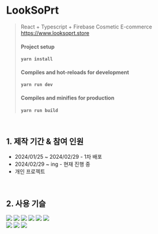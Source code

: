 # LookSoPrt
> React + Typescript + Firebase Cosmetic E-commerce   
> https://www.looksoprt.store
> #### Project setup  
> **`yarn install`**
> #### Compiles and hot-reloads for development
> **`yarn run dev`**
> #### Compiles and minifies for production
> **`yarn run build`**


</br>

## 1. 제작 기간 & 참여 인원
- 2024/01/25 ~ 2024/02/29 - 1차 배포
- 2024/02/29 ~ ing - 현재 진행 중
- 개인 프로젝트

</br>

## 2. 사용 기슬
<div>
  <img src="https://img.shields.io/badge/React-61DAFB?style=flat-square&logo=React&logoColor=white"/>
  <img src="https://img.shields.io/badge/Typescript-3178C6?style=flat-square&logo=Typescript&logoColor=white"/>
  <img src="https://img.shields.io/badge/React_Query-f04f3d?style=flat-square&logo=ReactQuery&logoColor=white"/>
  <img src="https://img.shields.io/badge/Tailwindcss-06B6D4?style=flat-square&logo=tailwindcss&logoColor=white"/>
  <img src="https://img.shields.io/badge/Firebase-FFCA28?style=flat-square&logo=Firebase&logoColor=white"/>
  <img src="https://img.shields.io/badge/Vite-646CFF?style=flat-square&logo=vite&logoColor=white"/>
</div>
<div>
  <img src="https://img.shields.io/badge/Amazon_S3-569A31?style=flat-square&logo=amazons3&logoColor=white"/>
  <img src="https://img.shields.io/badge/Amazon_CloudFront-FF9900?style=flat-square&logo=amazonaws&logoColor=white"/>
  <img src="https://img.shields.io/badge/Amazon_Route53-8C4FFF?style=flat-square&logo=amazonroute53&logoColor=white"/>
</div>

</br>
